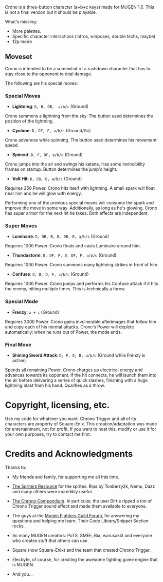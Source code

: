 Crono is a three-button character (a+b+c keys) made for MUGEN 1.0.
This is not a final version but it should be playable.

What's missing:

- More palettes.
- Specific character interactions (intros, winposes, double techs, maybe)
- 12p mode

## Moveset

Crono is intended to be a somewhat of a rushdown character that has to stay 
close to the opponent to deal damage. 

The following are his special moves:

### Special Moves 

- **Lightning**: `D, B, DB,  a/b/c` (Ground)

Crono summons a lightning from the sky. The button used determines the 
position of the lightning.

- **Cyclone**: `D, DF, F, a/b/c` (Ground/Air)

Crono advances while spinning. The button used determines his movement speed.

- **Spincut**: `D, F, DF, a/b/c` (Ground)

Crono jumps into the air and swings his katana. Has some invincibility frames 
on startup. Button determines the jump's height.

- **Volt Hit**: `D, DB, B, a/b/c` (Ground) 

Requires 250 Power. Crono hits itself with lightning. A small spark will float 
near him and he will glow with energy. 

Performing one of the previous special moves will consume the spark and improve
the move in some way. Additionally, as long as he's glowing, Crono has super 
armor for the next hit he takes. Both effects are independent.

### Super Moves

- **Luminaire**: `D, DB, B, D, DB, B, a/b/c` (Ground)

Requires 1000 Power. Crono floats and casts Luminaire around him.
    
- **Thundastorm**: `D, DF, F, D, DF, F, a/b/c` (Ground)

Requires 1000 Power. Crono summons many lightning strikes in front of him.

- **Confuse**: `D, B, D, F, a/b/c` (Ground)

Requires 1000 Power. Crono jumps and performs his Confuse attack if it hits 
the enemy, hitting multiple times. This is technically a throw.

### Special Mode

- **Frenzy**: `a + c` (Ground)

Requires 3000 Power. Crono gains invulnerable afterimages that follow him and
copy each of his normal attacks. Crono's Power will deplete automatically: 
when he runs out of Power, the mode ends.

### Final Move

- **Shining Sword Attack**: `D, F, D, B, a/b/c` (Ground while Frenzy is active)

Spends all remaining Power. Crono charges up electrical energy and advances 
towards its opponent. If the hit connects, he will launch them into the air 
before delivering a series of quick slashes, finishing with a huge lightning blast 
from his hand. Qualifies as a throw.

# Copyright, licensing, etc.

Use my code for whatever you want. Chrono Trigger and all of its characters are property of Square-Enix. This creation/adaptation was made for entertainment, not for profit. If you want to host this, modify or use it for your own purposes, try to contact me first.

# Credits and Acknowledgments 

Thanks to:

- My friends and family, for supporting me all this time.

- [The Spriters Resource](http://www.spriters-resource.com) for the sprites. Rips by Tonberry2k, Nemu, Dazz
  and many others were incredibly useful.

- [The Chrono Compendium](http://chronocompendium.com). In particular, the user Dirtie ripped 
  a ton of Chrono Trigger sound effect and made them available to everyone.

- The guys at the [Mugen Fighters Guild Forum](http://mugenguild.com/forumx/index.php),
  for answering my questions and helping me learn. Their Code Library/Snippet Section rocks.

- So many MUGEN creators: PoTS, SMEE, Bia, warusaki3 and everyone who creates stuff that others can use.

- Square (now Square-Enix) and the team that created Chrono Trigger.

- Elecbyte, of course, for creating the awesome fighting game engine that is MUGEN.

- And you...

